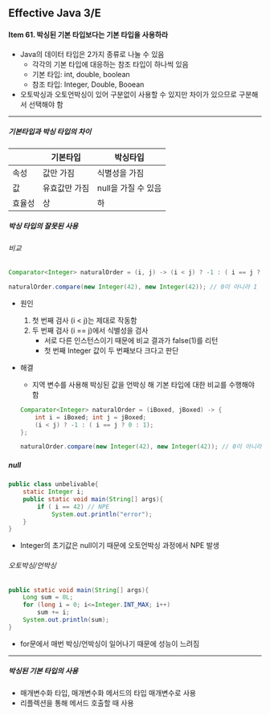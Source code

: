 ## Effective Java 3/E

#### Item 61. 박싱된 기본 타입보다는 기본 타입을 사용하라

- Java의 데이터 타입은 2가지 종류로 나눌 수 있음
  - 각각의 기본 타입에 대응하는 참조 타입이 하나씩 있음
  - 기본 타입: int, double, boolean
  - 참조 타입: Integer, Double, Booean
- 오토박싱과 오토언박싱이 있어 구분없이 사용할 수 있지만 차이가 있으므로 구분해서 선택해야 함

------

##### 기본타입과 박싱 타입의 차이

|        | 기본타입      | 박싱타입            |
| ------ | ------------- | ------------------- |
| 속성   | 값만 가짐     | 식별성을 가짐       |
| 값     | 유효값만 가짐 | null을 가질 수 있음 |
| 효율성 | 상            | 하                  |



##### 박싱 타입의 잘못된 사용

###### 비교

```java
Comparator<Integer> naturalOrder = (i, j) -> (i < j) ? -1 : ( i == j ? 0 : 1);

naturalOrder.compare(new Integer(42), new Integer(42)); // 0이 아니라 1
```

- 원인

  1. 첫 번째 검사 (i < j)는 제대로 작동함
  2. 두 번째 검사 (i == j)에서 식별성을 검사
     - 서로 다른 인스턴스이기 때문에 비교 결과가 false(1)를 리턴
     - 첫 번째 Integer 값이 두 번째보다 크다고 판단

- 해결

  - 지역 변수를 사용해 박싱된 값을 언박싱 해 기본 타입에 대한 비교를 수행해야 함

  ```java
  Comparator<Integer> naturalOrder = (iBoxed, jBoxed) -> {
      int i = iBoxed; int j = jBoxed;
      (i < j) ? -1 : ( i == j ? 0 : 1);
  };
  
  naturalOrder.compare(new Integer(42), new Integer(42)); // 0이 아니라 1
  ```

##### null

```java
public class unbelivable{
    static Integer i;
    public static void main(String[] args){
        if ( i == 42) // NPE
            System.out.println("error");
    }
}
```

- Integer의 초기값은 null이기 때문에 오토언박싱 과정에서 NPE 발생

###### 오토박싱/언박싱

```java
public static void main(String[] args){
    Long sum = 0L;
    for (long i = 0; i<=Integer.INT_MAX; i++)
        sum += i;
    System.out.println(sum);
}
```

- for문에서 매번 박싱/언박싱이 일어나기 때문에 성능이 느려짐

------

##### 박싱된 기본 타입의 사용

- 매개변수화 타입, 매개변수화 메서드의 타입 매개변수로 사용
- 리플렉션을 통해 메서드 호출할 때 사용
